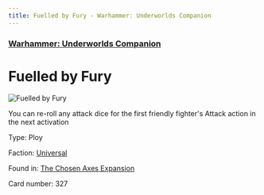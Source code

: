 ```yaml
---
title: Fuelled by Fury - Warhammer: Underworlds Companion
---
```


### [Warhammer: Underworlds Companion](https://guidokessels.github.io/wh-underworlds)

  

# Fuelled by Fury

![Fuelled by Fury](https://warhammerunderworlds.com/wp-content/uploads/sites/6/2018/02/327_ENG.png)

You can re-roll any attack dice for the first friendly fighter's Attack action in the next activation

Type: Ploy

Faction: [Universal](https://guidokessels.github.io/wh-underworlds/factions/universal)

Found in: [The Chosen Axes Expansion](https://guidokessels.github.io/wh-underworlds/locations/the-chosen-axes-expansion)

Card number: 327
